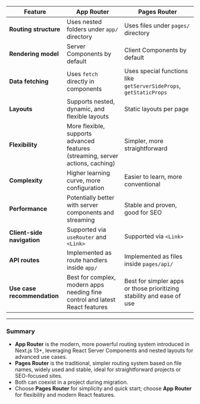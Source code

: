 | Feature                     | App Router                                                                     | Pages Router                                                          |
| --------------------------- | ------------------------------------------------------------------------------ | --------------------------------------------------------------------- |
| **Routing structure**       | Uses nested folders under `app/` directory                                     | Uses files under `pages/` directory                                   |
| **Rendering model**         | Server Components by default                                                   | Client Components by default                                          |
| **Data fetching**           | Uses `fetch` directly in components                                            | Uses special functions like `getServerSideProps`, `getStaticProps`    |
| **Layouts**                 | Supports nested, dynamic, and flexible layouts                                 | Static layouts per page                                               |
| **Flexibility**             | More flexible, supports advanced features (streaming, server actions, caching) | Simpler, more straightforward                                         |
| **Complexity**              | Higher learning curve, more configuration                                      | Easier to learn, more conventional                                    |
| **Performance**             | Potentially better with server components and streaming                        | Stable and proven, good for SEO                                       |
| **Client-side navigation**  | Supported via `useRouter` and `<Link>`                                         | Supported via `<Link>`                                                |
| **API routes**              | Implemented as route handlers inside `app/`                                    | Implemented as files inside `pages/api/`                              |
| **Use case recommendation** | Best for complex, modern apps needing fine control and latest React features   | Best for simpler apps or those prioritizing stability and ease of use |

---

### Summary

- **App Router** is the modern, more powerful routing system introduced in Next.js 13+, leveraging React Server Components and nested layouts for advanced use cases.
- **Pages Router** is the traditional, simpler routing system based on file names, widely used and stable, ideal for straightforward projects or SEO-focused sites.
- Both can coexist in a project during migration.
- Choose **Pages Router** for simplicity and quick start; choose **App Router** for flexibility and modern React features.
